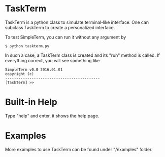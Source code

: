 # TaskTerm
TaskTerm is a python class to simulate terminal-like interface. 
One can subclass TaskTerm to create a personalized interface.

To test SimpleTerm, you can run it without any argument by 

	$ python taskterm.py 

In such a case, a TaskTerm class is created and its "run" method is called. 
If everything correct, you will see something like

	SimpleTerm v0.0 2016.01.01
	copyright (c)
	-------------------------------------------
	[TaskTerm] >>

# Built-in Help
Type "help" and enter, it shows the help page.

# Examples
More examples to use TaskTerm can be found under "/examples" folder.

